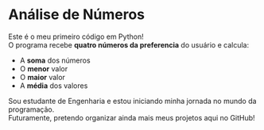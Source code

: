 # Análise de Números

Este é o meu primeiro código em Python!  
O programa recebe **quatro números da preferencia** do usuário e calcula:

- A **soma** dos números
- O **menor** valor
- O **maior** valor
- A **média** dos valores

Sou estudante de Engenharia e estou iniciando minha jornada no mundo da programação.  
Futuramente, pretendo organizar ainda mais meus projetos aqui no GitHub!
